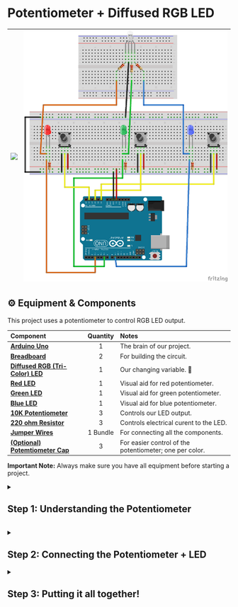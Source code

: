# <b> Potentiometer + Diffused RGB LED </b> 
| <img src="https://github.com/CCAHybridLab/HLResources/blob/fa7a3add5fc75af1b4023a3aabdd741d9873b29a/Arduino/Tutorials/Potentiometer%2BRGB_LED/assets/IMG_0090.png" width="600" /> | <img src="https://github.com/CCAHybridLab/HLResources/blob/67ee9a4bda74d94f8fefea2a7402bcb5880a7f00/Arduino/Tutorials/Potentiometer%2BRGB_LED/assets/pot-rgbLED.png" width="600"/> |
|:---|:---:|


 ## ⚙️ Equipment & Components

<p>
  This project uses a potentiometer to control RGB LED output.
</p>

| Component | Quantity | Notes |
|:---|:---:|:---|
| **[Arduino Uno](https://airtable.com/appCpmcjYA1vwj8jn/tblOHGyZIGOZuJhCj/viwcQ6Lj5fpoG6Hvh/recQ1P43HKyVMjA79?blocks=hide)** | 1 | The brain of our project. |
| **[Breadboard](https://airtable.com/appCpmcjYA1vwj8jn/tblZz5NUA546g9J6o/viwu3SMJU1AEGhMGK/recF514LASWf2n9LH?blocks=hide)** | 2 | For building the circuit. |
| **[Diffused RGB (Tri-Color) LED](https://www.adafruit.com/product/159?srsltid=AfmBOoqQ8dGMa6cjChJbZBdz2py7uabAm7BrxtUhuQIJAAsMwGzsS3r9Ke8)** | 1 | Our changing variable. 🚨 |
| **[Red LED](https://www.adafruit.com/product/159?srsltid=AfmBOoqQ8dGMa6cjChJbZBdz2py7uabAm7BrxtUhuQIJAAsMwGzsS3r9Ke8)** | 1 | Visual aid for red potentiometer. |
| **[Green LED](https://www.adafruit.com/product/159?srsltid=AfmBOoqQ8dGMa6cjChJbZBdz2py7uabAm7BrxtUhuQIJAAsMwGzsS3r9Ke8)** | 1 | Visual aid for green potentiometer. |
| **[Blue LED](https://www.adafruit.com/product/159?srsltid=AfmBOoqQ8dGMa6cjChJbZBdz2py7uabAm7BrxtUhuQIJAAsMwGzsS3r9Ke8)** | 1 | Visual aid for blue potentiometer. |
| **[10K Potentiometer](https://www.adafruit.com/product/562?srsltid=AfmBOoqtB6Lbhd8nUAGzxMfThQJemVqiWrplyxYimvI-uLNBoEpAtYPYYGA)** | 3 | Controls our LED output. |
| **[220 ohm Resistor](https://www.adafruit.com/product/2780?srsltid=AfmBOopmkZkIUP5s_hycNqkQo98pfRENfjLETCFsG8mRPr04hxSWfXWS)** | 3 | Controls electrical curent to the LED. |
| **[Jumper Wires](https://www.adafruit.com/category/306?srsltid=AfmBOook5BsXkN5B8NOekLEvpqA6bxxpfq-iHHaRTnXBJzHQmaL5iwjg)** | 1 Bundle | For connecting all the components. |
| **[(Optional) Potemtiometer Cap](https://www.adafruit.com/product/1481)** | 3 | For easier control of the potentiometer; one per color. |

  <p>
    <strong>Important Note:</strong>
 Always make sure you have all equipment before starting a project.
  </p>

<details>
  <summary>
     <h2> Step 1: Understanding the Potentiometer </h2>
  </summary>
  <br>
  <p>
    Potentiometers are variable resistors that have a number of useful applications when building a curciut. Remember, a resistor controls the amount of electrical current a component is recieving-- potentiometers allow us to alter that input!
   
The potentiometer has 3 terminals-- the two outer terminals are fixed, while the middle terminal is variable.
 </p>

For this project, connect the potentiometer to the arduino and bread board as follows:

| <img src="https://github.com/CCAHybridLab/HLResources/blob/c60550c68361cf4cfb2a90c3e3447d3c2d78a2c3/Arduino/Tutorials/Potentiometer%2BRGB_LED/assets/pot-pins.jpg" width="600" /> | <img src="https://github.com/CCAHybridLab/HLResources/blob/c60550c68361cf4cfb2a90c3e3447d3c2d78a2c3/Arduino/Tutorials/Potentiometer%2BRGB_LED/assets/pot-arduino-wiring.png" width="600"/> |
|:---|:---:|


  <p>
   When we connect our potentiometer to the Arduino, we can read it's output values with the following program:
   
  </p>
  
**Arduino Code:** <br />
```C++
// Constants:

const int PotPin = A0;

void setup() {
  Serial.begin(9600);
}

void loop() {
  delay(200);  // Main loop delay
}

void updateRed() {
  int valuePot = analogRead(PotPin));  //reading data from the pot

  Serial.print("Pot: ");
  Serial.println(valuePot);
  Serial.println("----------");

}
```
</details>

<p>


 
</p>


<details>
 
  <summary>
     <h2> Step 2: Connecting the Potentiometer + LED </h2>
  </summary>
  <br>
  
  Next we want to actually show that value change created by the potentiometer by adding an LED that we can adjust the brightness of. Single color RGB leds only have two legs. Copy the set up shown below. 
  
  
| <img src="https://github.com/CCAHybridLab/HLResources/blob/main/Arduino/Tutorials/Potentiometer%2BRGB_LED/assets/led_example.png" width="600" /> | <img src="https://github.com/CCAHybridLab/HLResources/blob/c60550c68361cf4cfb2a90c3e3447d3c2d78a2c3/Arduino/Tutorials/Potentiometer%2BRGB_LED/assets/unamed.png" width="600"/> |
|:---|:---:|
  
Now is when we need to convert the data we are reading from the potentiometer into signals that can be sent to the LED. For this we will “map” the large set of data from the potentiometer (0-1023) to the smaller set sent to the LED (0-255), think of it like scaling the numbers to translate it between elements. 

Potentiometers can unfortunately not always read accurately at the high and low ends of the spectrum, so here we eliminate that issue by setting a minimum and maximum for the potentiometer data. This allows any value over 1000 to equal 255 on the LED and any value under 100 to be 0. Then we just have to send the data to the LED by “writing” to its pin! 
  
  **Arduino Code:** <br /> 
  ```C++
 // Constants:
const int rLedPin = 9;

const int rPotPin = A0;

const int potMin = 100;
const int potMax = 1000;

void setup() {
  Serial.begin(9600);

  pinMode(rLedPin, OUTPUT);
}

void loop() {
  updateRed();

  delay(200);  // Main loop delay
}

void updateRed() {
  int valueRedPot = analogRead(rPotPin));  //reading data from the red pot
  int valueRed = map(valueRedPot, potMin, potMax, 0, 255);
  if (valueRedPot <= potMin) valueRed = 0;
  if (valueRedPot >= potMax) valueRed = 255;

  Serial.print("RedPot: ");
  Serial.println(valueRedPot);
  Serial.print("RedLEDVal: ");
  Serial.println(valueRed);
  Serial.println("----------");

  analogWrite(rLedPin, valueRed);
}
  ```
  
</details>

<details>
  <summary>
     <h2> Step 3: Putting it all together! </h2>
  </summary>
  <br>
  The sensor is composed of two ultrasonic transducers. One is transmitter which outputs ultrasonic sound pulses and the other is receiver which listens for reflected waves. It’s basically a SONAR which is used in submarines for detecting underwater objects.
  
  |<img src="https://github.com/CCAHybridLab/HLResources/blob/main/Arduino/HeatPad_Peltier%2BButtons/assets/Heatpad_Fritzing.jpg" width="600"/>|<img src="https://github.com/CCAHybridLab/HLResources/blob/main/Arduino/HeatPad_Peltier%2BButtons/assets/Heatpad_01.jpg" width="400"/>|
  
  **Arduino Code:** <br /> 
  ```C++
  // Define pins for the MOS Module
  const int heatPadPin = 13;        // Output signal to the MOS Module
  const int buttonOnPin = 2;       // Button to turn the heating pad ON
  const int buttonOffPin = 3;      // Button to turn the heating pad OFF
  const int peltierPin = 9;        // Output signal to the peltier
  
  
  // Timer variables
  unsigned long heatPadStartTime = 0;
  const unsigned long maxOnDuration = 120000; // 2 minutes in milliseconds
  
  
  bool heatPadOn = false;
  
  
  void setup() {
   // Set pin modes
   pinMode(heatPadPin, OUTPUT);      // MOS Module control pin
   pinMode(peltierPin, OUTPUT);      // MOS Module control pin
   pinMode(buttonOnPin, INPUT_PULLUP);  // Button ON with pull-up resistor
   pinMode(buttonOffPin, INPUT_PULLUP); // Button OFF with pull-up resistor
  
  
   // Ensure heating pad starts OFF
   digitalWrite(heatPadPin, LOW);
  }
  
  
  void loop() {
   // Read button states
   int buttonOnState = digitalRead(buttonOnPin);
   int buttonOffState = digitalRead(buttonOffPin);
  
  
   // Turn on the heating pad if the ON button is pressed
   if (buttonOnState == LOW && !heatPadOn) {
     digitalWrite(heatPadPin, HIGH);
     digitalWrite(peltierPin, HIGH);
     heatPadOn = true;
     heatPadStartTime = millis(); // Record the start time
   }
  
  
   // Turn off the heating pad if the OFF button is pressed
   if (buttonOffState == LOW && heatPadOn) {
     digitalWrite(heatPadPin, LOW);
     digitalWrite(peltierPin, LOW);
     heatPadOn = false;
   }
  
  
   // Check if the heating pad has been on for too long
   if (heatPadOn && (millis() - heatPadStartTime >= maxOnDuration)) {
     digitalWrite(heatPadPin, LOW);
     digitalWrite(peltierPin, LOW);
     heatPadOn = false;
  }
  ```
  <br/>
</details>

